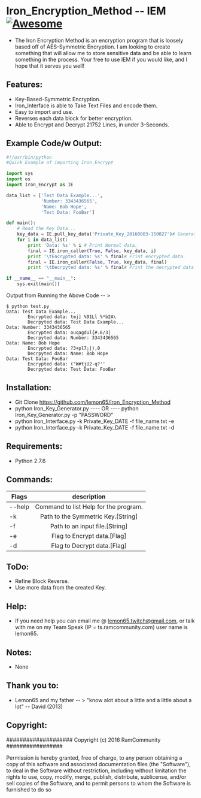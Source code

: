 # Iron_Encryption_Method -- IEM [![Awesome](https://cdn.rawgit.com/sindresorhus/awesome/d7305f38d29fed78fa85652e3a63e154dd8e8829/media/badge.svg)](https://github.com/sindresorhus/awesome)
   * The Iron Encryption Method is an encryption program that is loosely based off of AES-Symmetric Encryption.
     I am looking to create something that will allow me to store sensitive data and be able to learn something in the
     process. Your free to use IEM if you would like, and I hope that it serves you well!

## Features:
   * Key-Based-Symmetric Encryption.
   * Iron_Interface is able to Take Text Files and encode them. 
   * Easy to import and use.
   * Reverses each data block for better encryption.
   * Able to Encrypt and Decrypt 21752 Lines, in under 3-Seconds.

## Example Code/w Output:
```py
#!/usr/bin/python
#Quick Example of importing Iron_Encrypt

import sys
import os
import Iron_Encrypt as IE

data_list = ['Test Data Example...',
             'Number: 3343436565',
             'Name: Bob Hope',
             'Test Data: FooBar']

def main():
    # Read the Key Data...
    key_data = IE.pull_key_data('Private_Key_20160803-150027')# Generate a Key with Iron_key_Generator.py 
    for i in data_list: 
        print 'Data: %s' % i # Print Normal data.
        final = IE.iron_caller(True, False, key_data, i)
        print '\tEncrypted data: %s' % final# Print encrypted data.
        final = IE.iron_caller(False, True, key_data, final)
        print '\tDecrpyted data: %s' % final# Print the decrypted data.

if __name__ == "__main__":
    sys.exit(main())
```

Output from Running the Above Code -- > 
```
$ python test.py
Data: Test Data Example...
        Encrypted data: tmj] %91Ll %*b2A\
        Decrpyted data: Test Data Example...
Data: Number: 3343436565
        Encrypted data: ouqagdul{#.6/3|
        Decrpyted data: Number: 3343436565
Data: Name: Bob Hope
        Encrypted data: ?3+pl7;|),0
        Decrpyted data: Name: Bob Hope
Data: Test Data: FooBar
        Encrypted data: ("W#tjU2-q?''
        Decrpyted data: Test Data: FooBar
```

## Installation:
   * Git Clone https://github.com/lemon65/Iron_Encryption_Method
   * python Iron_Key_Generator.py ---- OR ---- python Iron_Key_Generator.py -p "PASSWORD"
   * python Iron_Interface.py -k Private_Key_DATE -f file_name.txt -e
   * python Iron_Interface.py -k Private_Key_DATE -f file_name.txt -d

## Requirements:
   * Python 2.7.6

## Commands:
| Flags        | description |
| ------------- |:-------------:|
| --help| Command to list Help for the program. |
| -k | Path to the Symmetric Key.[String] |
| -f | Path to an input file.[String] |
| -e | Flag to Encrypt data.[Flag] |
| -d | Flag to Decrypt data.[Flag] |

## ToDo:
  * Refine Block Reverse.
  * Use more data from the created Key. 

## Help:
  * If you need help you can email me @ lemon65.twitch@gmail.com, or talk with me on my Team Speak
    (IP = ts.ramcommunity.com) user name is lemon65. 

## Notes:
  * None

## Thank you to:
  * Lemon65 and my father -- > "know alot about a little and a little about a lot" -- David (2013)

## Copyright:

#################### Copyright (c) 2016 RamCommunity #################

Permission is hereby granted, free of charge, to any person obtaining a copy of
this software and associated documentation files (the "Software"), to deal in
the Software without restriction, including without limitation the rights to
use, copy, modify, merge, publish, distribute, sublicense, and/or sell copies
of the Software, and to permit persons to whom the Software is furnished to do so
